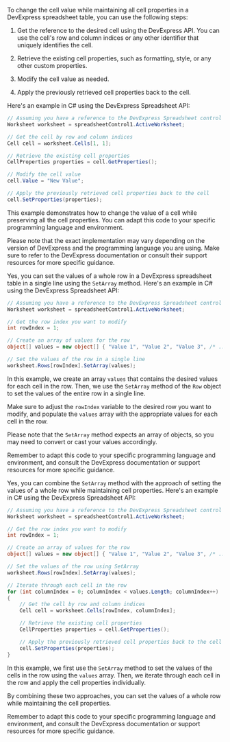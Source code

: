 To change the cell value while maintaining all cell properties in a DevExpress spreadsheet table, you can use the following steps:

1. Get the reference to the desired cell using the DevExpress API. You can use the cell's row and column indices or any other identifier that uniquely identifies the cell.

2. Retrieve the existing cell properties, such as formatting, style, or any other custom properties.

3. Modify the cell value as needed.

4. Apply the previously retrieved cell properties back to the cell.

Here's an example in C# using the DevExpress Spreadsheet API:

```csharp
// Assuming you have a reference to the DevExpress Spreadsheet control or worksheet object
Worksheet worksheet = spreadsheetControl1.ActiveWorksheet;

// Get the cell by row and column indices
Cell cell = worksheet.Cells[1, 1];

// Retrieve the existing cell properties
CellProperties properties = cell.GetProperties();

// Modify the cell value
cell.Value = "New Value";

// Apply the previously retrieved cell properties back to the cell
cell.SetProperties(properties);
```

This example demonstrates how to change the value of a cell while preserving all the cell properties. You can adapt this code to your specific programming language and environment.

Please note that the exact implementation may vary depending on the version of DevExpress and the programming language you are using. Make sure to refer to the DevExpress documentation or consult their support resources for more specific guidance.

Yes, you can set the values of a whole row in a DevExpress spreadsheet table in a single line using the `SetArray` method. Here's an example in C# using the DevExpress Spreadsheet API:

```csharp
// Assuming you have a reference to the DevExpress Spreadsheet control or worksheet object
Worksheet worksheet = spreadsheetControl1.ActiveWorksheet;

// Get the row index you want to modify
int rowIndex = 1;

// Create an array of values for the row
object[] values = new object[] { "Value 1", "Value 2", "Value 3", /* ... */ };

// Set the values of the row in a single line
worksheet.Rows[rowIndex].SetArray(values);
```

In this example, we create an array `values` that contains the desired values for each cell in the row. Then, we use the `SetArray` method of the `Row` object to set the values of the entire row in a single line.

Make sure to adjust the `rowIndex` variable to the desired row you want to modify, and populate the `values` array with the appropriate values for each cell in the row.

Please note that the `SetArray` method expects an array of objects, so you may need to convert or cast your values accordingly.

Remember to adapt this code to your specific programming language and environment, and consult the DevExpress documentation or support resources for more specific guidance.

Yes, you can combine the `SetArray` method with the approach of setting the values of a whole row while maintaining cell properties. Here's an example in C# using the DevExpress Spreadsheet API:

```csharp
// Assuming you have a reference to the DevExpress Spreadsheet control or worksheet object
Worksheet worksheet = spreadsheetControl1.ActiveWorksheet;

// Get the row index you want to modify
int rowIndex = 1;

// Create an array of values for the row
object[] values = new object[] { "Value 1", "Value 2", "Value 3", /* ... */ };

// Set the values of the row using SetArray
worksheet.Rows[rowIndex].SetArray(values);

// Iterate through each cell in the row
for (int columnIndex = 0; columnIndex < values.Length; columnIndex++)
{
    // Get the cell by row and column indices
    Cell cell = worksheet.Cells[rowIndex, columnIndex];

    // Retrieve the existing cell properties
    CellProperties properties = cell.GetProperties();

    // Apply the previously retrieved cell properties back to the cell
    cell.SetProperties(properties);
}
```

In this example, we first use the `SetArray` method to set the values of the cells in the row using the `values` array. Then, we iterate through each cell in the row and apply the cell properties individually.

By combining these two approaches, you can set the values of a whole row while maintaining the cell properties.

Remember to adapt this code to your specific programming language and environment, and consult the DevExpress documentation or support resources for more specific guidance.
